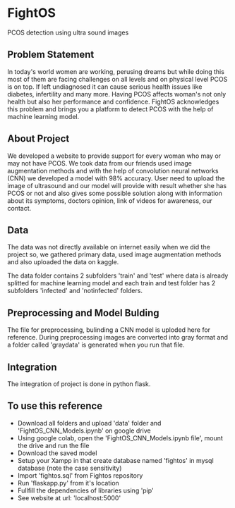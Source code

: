 # FightOS
PCOS detection using ultra sound images
## Problem Statement
In today's world women are working, perusing dreams but while doing this most of them are facing challenges on all levels and on physical level PCOS is on top. If left undiagnosed it can cause serious health issues like diabetes, infertility and many more. Having PCOS affects woman's not only health but also her performance and confidence. FightOS acknowledges this problem and brings you a platform to detect PCOS with the help of machine learning model.
 ## About Project
We developed a website to provide support for every woman who may or may not have PCOS. We took data from our friends used image augmentation methods and with the help of convolution neural networks (CNN) we developed a model with 98% accuracy. User need to upload the image of ultrasound and our model will provide with result whether she has PCOS or not and also gives some possible solution along with information about its symptoms, doctors opinion, link of videos for awareness, our contact.

## Data 
The data was not directly available on internet easily when we did the project so, we gathered primary data, used image augmentation methods and also uploaded the data on kaggle.

The data folder contains 2 subfolders 'train' and 'test' where data is already splitted for machine learning model and each train and test folder has 2 subfolders 'infected' and 'notinfected' folders.

## Preprocessing and Model Bulding
The file for preprocessing, bulinding a CNN model is uploded here for reference. During preprocessing images are converted into gray format and a folder called 'graydata' is generated when you run that file.

## Integration
The integration of project is done in python flask.

## To use this reference
- Download all folders and upload 'data' folder and 'FightOS_CNN_Models.ipynb'  on google drive
- Using google colab, open the 'FightOS_CNN_Models.ipynb file', mount the drive and run the file
- Download the saved model 
- Setup your Xampp in that create database named 'fightos' in mysql database (note the case sensitivity)
-  Import 'fightos.sql' from Fightos repository
-  Run 'flaskapp.py' from it's location
-  Fullfill the dependencies of libraries using 'pip'
-  See website at url: 'localhost:5000'
 
